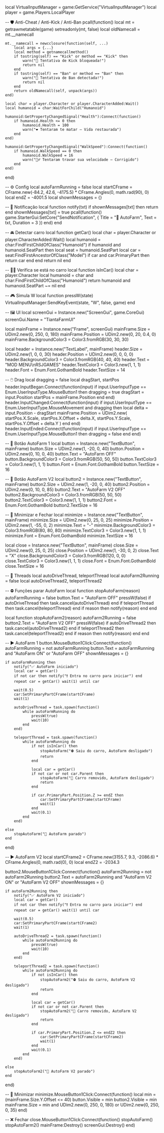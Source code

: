 local VirtualInputManager = game:GetService("VirtualInputManager")
local player = game.Players.LocalPlayer

-- 🛡️ Anti-Cheat / Anti-Kick / Anti-Ban
pcall(function()
    local mt = getrawmetatable(game)
    setreadonly(mt, false)
    local oldNamecall = mt.__namecall

    mt.__namecall = newcclosure(function(self, ...)
        local args = {...}
        local method = getnamecallmethod()
        if tostring(self) == "Kick" or method == "Kick" then
            warn("🚫 Tentativa de Kick bloqueada!")
            return nil
        end
        if tostring(self) == "Ban" or method == "Ban" then
            warn("🚫 Tentativa de Ban detectada!")
            return nil
        end
        return oldNamecall(self, unpack(args))
    end)

    local char = player.Character or player.CharacterAdded:Wait()
    local humanoid = char:WaitForChild("Humanoid")

    humanoid:GetPropertyChangedSignal("Health"):Connect(function()
        if humanoid.Health <= 0 then
            humanoid.Health = 100
            warn("❤️ Tentaram te matar — Vida restaurada")
        end
    end)

    humanoid:GetPropertyChangedSignal("WalkSpeed"):Connect(function()
        if humanoid.WalkSpeed == 0 then
            humanoid.WalkSpeed = 16
            warn("🏃‍♂️ Tentaram travar sua velocidade — Corrigido")
        end
    end)
end)

-- ⚙️ Config
local autoFarmRunning = false
local startCFrame = CFrame.new(-84.2, 42.6, -4175.5) * CFrame.Angles(0, math.rad(90), 0)
local endZ = -4001.5
local shownMessages = {}

-- 🔔 Notificação
local function notify(txt)
    if shownMessages[txt] then return end
    shownMessages[txt] = true
    pcall(function()
        game.StarterGui:SetCore("SendNotification", {
            Title = "🚗 AutoFarm",
            Text = txt,
            Duration = 3
        })
    end)
end

-- 🚘 Detectar carro
local function getCar()
    local char = player.Character or player.CharacterAdded:Wait()
    local humanoid = char:FindFirstChildOfClass("Humanoid")
    if humanoid and humanoid.SeatPart then
        local seat = humanoid.SeatPart
        local car = seat:FindFirstAncestorOfClass("Model")
        if car and car.PrimaryPart then
            return car
        end
    end
    return nil
end

-- 🧍‍♂️ Verifica se está no carro
local function isInCar()
    local char = player.Character
    local humanoid = char and char:FindFirstChildOfClass("Humanoid")
    return humanoid and humanoid.SeatPart ~= nil
end

-- 🎮 Simula W
local function pressW(state)
    VirtualInputManager:SendKeyEvent(state, "W", false, game)
end

-- 🖼️ UI
local screenGui = Instance.new("ScreenGui", game.CoreGui)
screenGui.Name = "TiantaFarmUI"

local mainFrame = Instance.new("Frame", screenGui)
mainFrame.Size = UDim2.new(0, 250, 0, 180)
mainFrame.Position = UDim2.new(0, 20, 0.4, 0)
mainFrame.BackgroundColor3 = Color3.fromRGB(30, 30, 30)

local header = Instance.new("TextLabel", mainFrame)
header.Size = UDim2.new(1, 0, 0, 30)
header.Position = UDim2.new(0, 0, 0, 0)
header.BackgroundColor3 = Color3.fromRGB(40, 40, 40)
header.Text = "MOD MENU\nRSJGAMES"
header.TextColor3 = Color3.new(1, 1, 1)
header.Font = Enum.Font.GothamBold
header.TextSize = 14

-- 🖱️ Drag
local dragging = false
local dragStart, startPos
header.InputBegan:Connect(function(input)
    if input.UserInputType == Enum.UserInputType.MouseButton1 then
        dragging = true
        dragStart = input.Position
        startPos = mainFrame.Position
    end
end)
header.InputChanged:Connect(function(input)
    if input.UserInputType == Enum.UserInputType.MouseMovement and dragging then
        local delta = input.Position - dragStart
        mainFrame.Position = UDim2.new(
            startPos.X.Scale, startPos.X.Offset + delta.X,
            startPos.Y.Scale, startPos.Y.Offset + delta.Y
        )
    end
end)
header.InputEnded:Connect(function(input)
    if input.UserInputType == Enum.UserInputType.MouseButton1 then
        dragging = false
    end
end)

-- 🔘 Botão AutoFarm 1
local button = Instance.new("TextButton", mainFrame)
button.Size = UDim2.new(1, -20, 0, 40)
button.Position = UDim2.new(0, 10, 0, 40)
button.Text = "AutoFarm OFF"
button.BackgroundColor3 = Color3.fromRGB(50, 50, 50)
button.TextColor3 = Color3.new(1, 1, 1)
button.Font = Enum.Font.GothamBold
button.TextSize = 16

-- 🔘 Botão AutoFarm V2
local button2 = Instance.new("TextButton", mainFrame)
button2.Size = UDim2.new(1, -20, 0, 40)
button2.Position = UDim2.new(0, 10, 0, 85)
button2.Text = "AutoFarm V2 OFF"
button2.BackgroundColor3 = Color3.fromRGB(50, 50, 50)
button2.TextColor3 = Color3.new(1, 1, 1)
button2.Font = Enum.Font.GothamBold
button2.TextSize = 16

-- 🔘 Minimizar e Fechar
local minimize = Instance.new("TextButton", mainFrame)
minimize.Size = UDim2.new(0, 25, 0, 25)
minimize.Position = UDim2.new(1, -55, 0, 2)
minimize.Text = "-"
minimize.BackgroundColor3 = Color3.fromRGB(80, 80, 80)
minimize.TextColor3 = Color3.new(1, 1, 1)
minimize.Font = Enum.Font.GothamBold
minimize.TextSize = 16

local close = Instance.new("TextButton", mainFrame)
close.Size = UDim2.new(0, 25, 0, 25)
close.Position = UDim2.new(1, -30, 0, 2)
close.Text = "X"
close.BackgroundColor3 = Color3.fromRGB(120, 0, 0)
close.TextColor3 = Color3.new(1, 1, 1)
close.Font = Enum.Font.GothamBold
close.TextSize = 16

-- 🔁 Threads
local autoDriveThread, teleportThread
local autoFarm2Running = false
local autoDriveThread2, teleportThread2

-- ⛔ Funções parar AutoFarm
local function stopAutoFarm(reason)
    autoFarmRunning = false
    button.Text = "AutoFarm OFF"
    pressW(false)
    if autoDriveThread then task.cancel(autoDriveThread) end
    if teleportThread then task.cancel(teleportThread) end
    if reason then notify(reason) end
end

local function stopAutoFarm2(reason)
    autoFarm2Running = false
    button2.Text = "AutoFarm V2 OFF"
    pressW(false)
    if autoDriveThread2 then task.cancel(autoDriveThread2) end
    if teleportThread2 then task.cancel(teleportThread2) end
    if reason then notify(reason) end
end

-- ▶️ AutoFarm 1
button.MouseButton1Click:Connect(function()
    autoFarmRunning = not autoFarmRunning
    button.Text = autoFarmRunning and "AutoFarm ON" or "AutoFarm OFF"
    shownMessages = {}

    if autoFarmRunning then
        notify("✅ AutoFarm iniciado")
        local car = getCar()
        if not car then notify("❗ Entra no carro para iniciar") end
        repeat car = getCar() wait(1) until car

        wait(0.5)
        car:SetPrimaryPartCFrame(startCFrame)
        wait(1)

        autoDriveThread = task.spawn(function()
            while autoFarmRunning do
                pressW(true)
                wait(10)
            end
        end)

        teleportThread = task.spawn(function()
            while autoFarmRunning do
                if not isInCar() then
                    stopAutoFarm("⛔ Saiu do carro, AutoFarm desligado")
                    return
                end

                local car = getCar()
                if not car or not car.Parent then
                    stopAutoFarm("🚫 Carro removido, AutoFarm desligado")
                    return
                end

                if car.PrimaryPart.Position.Z >= endZ then
                    car:SetPrimaryPartCFrame(startCFrame)
                    wait(1)
                end
                wait(0.1)
            end
        end)

    else
        stopAutoFarm("🛑 AutoFarm parado")
    end
end)

-- ▶️ AutoFarm V2
local startCFrame2 = CFrame.new(3155.7, 9.3, -2086.6) * CFrame.Angles(0, math.rad(0), 0)
local endZ2 = -2034.3



button2.MouseButton1Click:Connect(function()
    autoFarm2Running = not autoFarm2Running
    button2.Text = autoFarm2Running and "AutoFarm V2 ON" or "AutoFarm V2 OFF"
    shownMessages = {}

    if autoFarm2Running then
        notify("✅ AutoFarm V2 iniciado")
        local car = getCar()
        if not car then notify("❗ Entra no carro para iniciar") end
        repeat car = getCar() wait(1) until car

        wait(0.5)
        car:SetPrimaryPartCFrame(startCFrame2)
        wait(1)

        autoDriveThread2 = task.spawn(function()
            while autoFarm2Running do
                pressW(true)
                wait(10)
            end
        end)

        teleportThread2 = task.spawn(function()
            while autoFarm2Running do
                if not isInCar() then
                    stopAutoFarm2("⛔ Saiu do carro, AutoFarm V2 desligado")
                    return
                end

                local car = getCar()
                if not car or not car.Parent then
                    stopAutoFarm2("🚫 Carro removido, AutoFarm V2 desligado")
                    return
                end

                if car.PrimaryPart.Position.Z <= endZ2 then
                    car:SetPrimaryPartCFrame(startCFrame2)
                    wait(1)
                end
                wait(0.1)
            end
        end)

    else
        stopAutoFarm2("🛑 AutoFarm V2 parado")
    end
end)

-- 🔽 Minimizar
minimize.MouseButton1Click:Connect(function()
    local min = (mainFrame.Size.Y.Offset <= 40)
    button.Visible = min
    button2.Visible = min
    mainFrame.Size = min and UDim2.new(0, 250, 0, 180) or UDim2.new(0, 250, 0, 35)
end)

-- ❌ Fechar
close.MouseButton1Click:Connect(function()
    stopAutoFarm()
    stopAutoFarm2()
    mainFrame:Destroy()
    screenGui:Destroy()
end)
